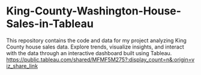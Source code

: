 # King-County-Washington-House-Sales-in-Tableau
This repository contains the code and data for my project analyzing King County house sales data. Explore trends, visualize insights, and interact with the data through an interactive dashboard built using Tableau.
https://public.tableau.com/shared/MFMF5M275?:display_count=n&:origin=viz_share_link
